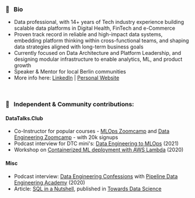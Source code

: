 ### 💼 &nbsp; Bio
- Data professional, with 14+ years of Tech industry experience building scalable data platforms in Digital Health, FinTech and e-Commerce
- Proven track record in reliable and high-impact data systems, embedding platform thinking within cross-functional teams, and shaping data strategies aligned with long-term business goals
- Currently focused on Data Architecture and Platform Leadership, and designing modular infrastructure to enable analytics, ML, and product growth
- Speaker & Mentor for local Berlin communities
- More info here: [LinkedIn](https://linkedin.com/in/vaidyasejal) | [Personal Website](https://sejalvaidya.com)

<br>

### 📢 &nbsp; Independent & Community contributions:

#### DataTalks.Club
- Co-Instructor for popular courses - [MLOps Zoomcamp](https://github.com/DataTalksClub/mlops-zoomcamp) and [Data Engineering Zoomcamp](https://github.com/DataTalksClub/data-engineering-zoomcamp) - with 20k signups
- Podcast interview for DTC mini's: [Data Engineering to MLOps](https://youtu.be/CJmzTa6mA6E) (2021)
- Workshop on [Containerized ML deployment with AWS Lambda](https://github.com/sejalv/serverless-ml-workshop) (2020)

#### Misc
- Podcast interview: [Data Engineering Confessions](https://www.dataengineering.academy/pipeline-data-engineering-academy-blog/idataengineer-confessions-interview-003) with [Pipeline Data Engineering Academy](https://www.dataengineering.academy/) (2020)
- Article: [SQL in a Nutshell](https://towardsdatascience.com/sql-in-a-nutshell-part-1-basic-real-world-scenarios-33a25ba8d220), published in [Towards Data Science](https://towardsdatascience.com)

